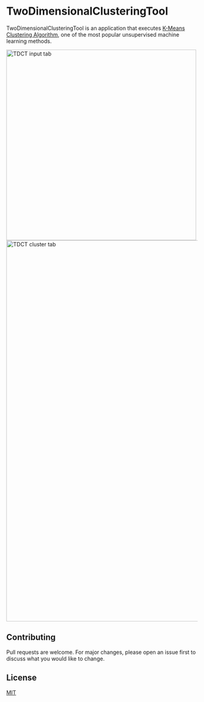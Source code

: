 # TwoDimensionalClusteringTool

TwoDimensionalClusteringTool is an application that executes [K-Means Clustering Algorithm](https://en.wikipedia.org/wiki/K-means_clustering), one of the most popular unsupervised machine learning methods.

<img width="500" alt="TDCT input tab" src="https://user-images.githubusercontent.com/74831928/107558520-ee093700-6beb-11eb-828f-14b3f6f7d7b8.JPG">

<img width="1000" alt="TDCT cluster tab" src="https://user-images.githubusercontent.com/74831928/107558569-ffeada00-6beb-11eb-974e-7ea3e5e27347.JPG">

## Contributing
Pull requests are welcome. For major changes, please open an issue first to discuss what you would like to change.

## License
[MIT](https://choosealicense.com/licenses/mit/)
